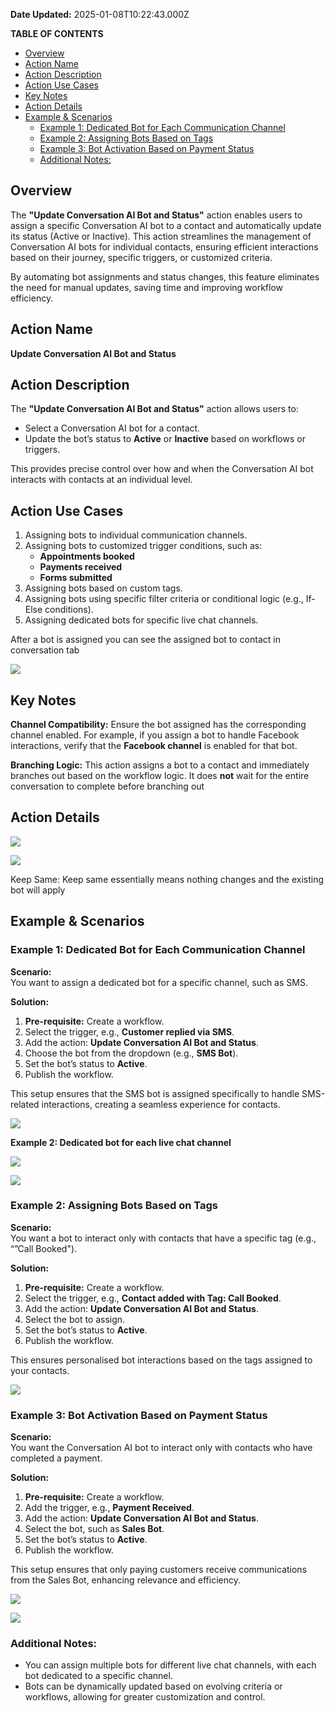 **Date Updated:** 2025-01-08T10:22:43.000Z

**TABLE OF CONTENTS**

* [Overview](#Overview)
* [Action Name](#Action-Name)
* [Action Description](#Action-Description)
* [Action Use Cases](#Action-Use-Cases)
* [Key Notes](#Key-Notes)
* [Action Details](#Action-Details)
* [Example & Scenarios ](#Example-&-Scenarios%C2%A0)  
   * [Example 1: Dedicated Bot for Each Communication Channel](#Example-1%3A-Dedicated-Bot-for-Each-Communication-Channel)  
   * [Example 2: Assigning Bots Based on Tags](#Example-2%3A-Assigning-Bots-Based-on-Tags)  
   * [Example 3: Bot Activation Based on Payment Status](#Example-3%3A-Bot-Activation-Based-on-Payment-Status)  
   * [Additional Notes:](#Additional-notes:)

## **Overview**

The **"Update Conversation AI Bot and Status"** action enables users to assign a specific Conversation AI bot to a contact and automatically update its status (Active or Inactive). This action streamlines the management of Conversation AI bots for individual contacts, ensuring efficient interactions based on their journey, specific triggers, or customized criteria.

By automating bot assignments and status changes, this feature eliminates the need for manual updates, saving time and improving workflow efficiency.

  
## **Action Name**

**Update Conversation AI Bot and Status**

  
## **Action Description**

The **"Update Conversation AI Bot and Status"** action allows users to:

* Select a Conversation AI bot for a contact.
* Update the bot’s status to **Active** or **Inactive** based on workflows or triggers.

This provides precise control over how and when the Conversation AI bot interacts with contacts at an individual level.

  
## **Action Use Cases**

1. Assigning bots to individual communication channels.
2. Assigning bots to customized trigger conditions, such as:  
   * **Appointments booked**  
   * **Payments received**  
   * **Forms submitted**
3. Assigning bots based on custom tags.
4. Assigning bots using specific filter criteria or conditional logic (e.g., If-Else conditions).
5. Assigning dedicated bots for specific live chat channels.

  
After a bot is assigned you can see the assigned bot to contact in conversation tab 

![](https://s3.amazonaws.com/cdn.freshdesk.com/data/helpdesk/attachments/production/155039439234/original/P6e5zIpQKOaedbrSxyONATMtzwnBRaiJoQ.png?1736311939)

## **Key Notes**

  
**Channel Compatibility:**
Ensure the bot assigned has the corresponding channel enabled. For example, if you assign a bot to handle Facebook interactions, verify that the **Facebook channel** is enabled for that bot.

**Branching Logic:**
This action assigns a bot to a contact and immediately branches out based on the workflow logic. It does **not** wait for the entire conversation to complete before branching out

## **Action Details**

![](https://s3.amazonaws.com/cdn.freshdesk.com/data/helpdesk/attachments/production/155039439231/original/DHnyM_Uw84RZBJ0GcZlEmmwYvNvEI_H9YQ.png?1736311939)

  
![](https://s3.amazonaws.com/cdn.freshdesk.com/data/helpdesk/attachments/production/155039439232/original/4YeIqz5JVSF58O0dzuUDaTmZTyAnzm6CbA.png?1736311939)

  
Keep Same: Keep same essentially means nothing changes and the existing bot will apply 

## **Example & Scenarios** 

### **Example 1: Dedicated Bot for Each Communication Channel**

**Scenario:**  
You want to assign a dedicated bot for a specific channel, such as SMS.

**Solution:**

1. **Pre-requisite:** Create a workflow.
2. Select the trigger, e.g., **Customer replied via SMS**.
3. Add the action: **Update Conversation AI Bot and Status**.
4. Choose the bot from the dropdown (e.g., **SMS Bot**).
5. Set the bot’s status to **Active**.
6. Publish the workflow.

This setup ensures that the SMS bot is assigned specifically to handle SMS-related interactions, creating a seamless experience for contacts.
  
  
![](https://s3.amazonaws.com/cdn.freshdesk.com/data/helpdesk/attachments/production/155039439236/original/yFJ9XtcbRC_Us0v8M0j63B5qMIi5RJbd6g.jpeg?1736311939)

  
**Example 2: Dedicated bot for each live chat channel** 

  
![](https://s3.amazonaws.com/cdn.freshdesk.com/data/helpdesk/attachments/production/155039439237/original/hwj1XZjbrENdZmlwSvu3p4TNPyGNOUw5Uw.jpeg?1736311939)

![](https://s3.amazonaws.com/cdn.freshdesk.com/data/helpdesk/attachments/production/155039439238/original/9JENTQMCn3DopAPPeGXQhfQP5YsJCt2PFw.jpeg?1736311939)

  
### **Example 2: Assigning Bots Based on Tags**

**Scenario:**  
You want a bot to interact only with contacts that have a specific tag (e.g., “”Call Booked").

**Solution:**

1. **Pre-requisite:** Create a workflow.
2. Select the trigger, e.g., **Contact added with Tag: Call Booked**.
3. Add the action: **Update Conversation AI Bot and Status**.
4. Select the bot to assign.
5. Set the bot’s status to **Active**.
6. Publish the workflow.

This ensures personalised bot interactions based on the tags assigned to your contacts.

![](https://s3.amazonaws.com/cdn.freshdesk.com/data/helpdesk/attachments/production/155039439235/original/9E7hRSaHQ6BKTkHTgw0eM526T0kgxWgeZg.jpeg?1736311939)

  
### **Example 3: Bot Activation Based on Payment Status**

**Scenario:**  
You want the Conversation AI bot to interact only with contacts who have completed a payment.

**Solution:**

1. **Pre-requisite:** Create a workflow.
2. Add the trigger, e.g., **Payment Received**.
3. Add the action: **Update Conversation AI Bot and Status**.
4. Select the bot, such as **Sales Bot**.
5. Set the bot’s status to **Active**.
6. Publish the workflow.

This setup ensures that only paying customers receive communications from the Sales Bot, enhancing relevance and efficiency.

  
![](https://s3.amazonaws.com/cdn.freshdesk.com/data/helpdesk/attachments/production/155039439233/original/C1N3OruegVvuNzY85W7x_agf0KawQJ-hEA.png?1736311939)

![](https://s3.amazonaws.com/cdn.freshdesk.com/data/helpdesk/attachments/production/155039439230/original/kdoSUvtbwwJU9ga1rOxu2lF2k0RT3D-y-A.png?1736311939)

  
### **Additional Notes:**

* You can assign multiple bots for different live chat channels, with each bot dedicated to a specific channel.
* Bots can be dynamically updated based on evolving criteria or workflows, allowing for greater customization and control.

  